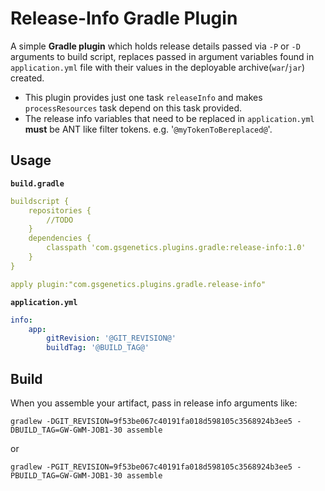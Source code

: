 Release-Info Gradle Plugin
==========================
A simple __Gradle plugin__ which holds release details passed via ```-P``` or ```-D``` arguments to build script, 
replaces passed in argument variables found in ```application.yml``` file with their values in the deployable 
archive(```war```/```jar```) created.
 * This plugin provides just one task ```releaseInfo``` and makes ```processResources``` task depend on 
 this task provided.
 * The release info variables that need to be replaced in <code>application.yml</code> **must** be ANT like filter 
 tokens. e.g. '```@myTokenToBereplaced@```'.
 
Usage
-----
__```build.gradle```__

```yaml
buildscript {
    repositories {
        //TODO
    }
    dependencies {
        classpath 'com.gsgenetics.plugins.gradle:release-info:1.0'
    }
}

apply plugin:"com.gsgenetics.plugins.gradle.release-info"

```

__```application.yml```__
```yaml
info:
    app:
        gitRevision: '@GIT_REVISION@'
        buildTag: '@BUILD_TAG@'
```

Build
-----
When you assemble your artifact, pass in release info arguments like:

```gradlew -DGIT_REVISION=9f53be067c40191fa018d598105c3568924b3ee5 -DBUILD_TAG=GW-GWM-JOB1-30 assemble```

or

```gradlew -PGIT_REVISION=9f53be067c40191fa018d598105c3568924b3ee5 -PBUILD_TAG=GW-GWM-JOB1-30 assemble```